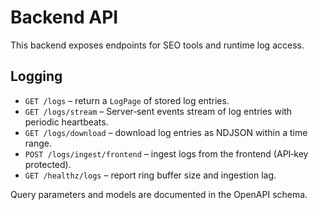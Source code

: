 # Backend API

This backend exposes endpoints for SEO tools and runtime log access.

## Logging

- `GET /logs` – return a `LogPage` of stored log entries.
- `GET /logs/stream` – Server‑sent events stream of log entries with periodic heartbeats.
- `GET /logs/download` – download log entries as NDJSON within a time range.
- `POST /logs/ingest/frontend` – ingest logs from the frontend (API‑key protected).
- `GET /healthz/logs` – report ring buffer size and ingestion lag.

Query parameters and models are documented in the OpenAPI schema.
